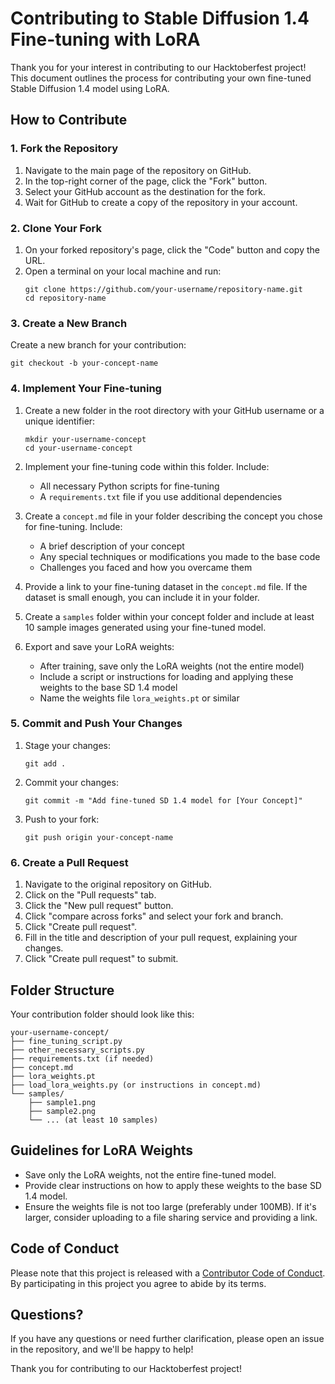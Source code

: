 # Contributing to Stable Diffusion 1.4 Fine-tuning with LoRA

Thank you for your interest in contributing to our Hacktoberfest project! This document outlines the process for contributing your own fine-tuned Stable Diffusion 1.4 model using LoRA.

## How to Contribute

### 1. Fork the Repository

1. Navigate to the main page of the repository on GitHub.
2. In the top-right corner of the page, click the "Fork" button.
3. Select your GitHub account as the destination for the fork.
4. Wait for GitHub to create a copy of the repository in your account.

### 2. Clone Your Fork

1. On your forked repository's page, click the "Code" button and copy the URL.
2. Open a terminal on your local machine and run:
   ```
   git clone https://github.com/your-username/repository-name.git
   cd repository-name
   ```

### 3. Create a New Branch

Create a new branch for your contribution:
```
git checkout -b your-concept-name
```

### 4. Implement Your Fine-tuning

1. Create a new folder in the root directory with your GitHub username or a unique identifier:
   ```
   mkdir your-username-concept
   cd your-username-concept
   ```
2. Implement your fine-tuning code within this folder. Include:
   - All necessary Python scripts for fine-tuning
   - A `requirements.txt` file if you use additional dependencies

3. Create a `concept.md` file in your folder describing the concept you chose for fine-tuning. Include:
   - A brief description of your concept
   - Any special techniques or modifications you made to the base code
   - Challenges you faced and how you overcame them

4. Provide a link to your fine-tuning dataset in the `concept.md` file. If the dataset is small enough, you can include it in your folder.

5. Create a `samples` folder within your concept folder and include at least 10 sample images generated using your fine-tuned model.

6. Export and save your LoRA weights:
   - After training, save only the LoRA weights (not the entire model)
   - Include a script or instructions for loading and applying these weights to the base SD 1.4 model
   - Name the weights file `lora_weights.pt` or similar

### 5. Commit and Push Your Changes

1. Stage your changes:
   ```
   git add .
   ```
2. Commit your changes:
   ```
   git commit -m "Add fine-tuned SD 1.4 model for [Your Concept]"
   ```
3. Push to your fork:
   ```
   git push origin your-concept-name
   ```

### 6. Create a Pull Request

1. Navigate to the original repository on GitHub.
2. Click on the "Pull requests" tab.
3. Click the "New pull request" button.
4. Click "compare across forks" and select your fork and branch.
5. Click "Create pull request".
6. Fill in the title and description of your pull request, explaining your changes.
7. Click "Create pull request" to submit.

## Folder Structure

Your contribution folder should look like this:

```
your-username-concept/
├── fine_tuning_script.py
├── other_necessary_scripts.py
├── requirements.txt (if needed)
├── concept.md
├── lora_weights.pt
├── load_lora_weights.py (or instructions in concept.md)
└── samples/
    ├── sample1.png
    ├── sample2.png
    └── ... (at least 10 samples)
```

## Guidelines for LoRA Weights

- Save only the LoRA weights, not the entire fine-tuned model.
- Provide clear instructions on how to apply these weights to the base SD 1.4 model.
- Ensure the weights file is not too large (preferably under 100MB). If it's larger, consider uploading to a file sharing service and providing a link.

## Code of Conduct

Please note that this project is released with a [Contributor Code of Conduct](CODE_OF_CONDUCT.md). By participating in this project you agree to abide by its terms.

## Questions?

If you have any questions or need further clarification, please open an issue in the repository, and we'll be happy to help!

Thank you for contributing to our Hacktoberfest project!